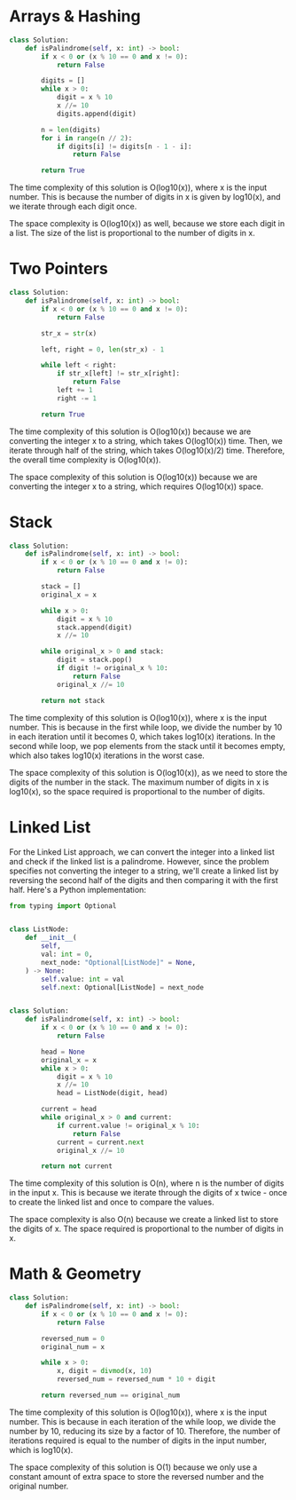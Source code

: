 # Arrays & Hashing

```python
class Solution:
    def isPalindrome(self, x: int) -> bool:
        if x < 0 or (x % 10 == 0 and x != 0):
            return False

        digits = []
        while x > 0:
            digit = x % 10
            x //= 10
            digits.append(digit)

        n = len(digits)
        for i in range(n // 2):
            if digits[i] != digits[n - 1 - i]:
                return False

        return True

```

The time complexity of this solution is O(log10(x)), where x is the input number. This is because the number of digits in x is given by log10(x), and we iterate through each digit once.

The space complexity is O(log10(x)) as well, because we store each digit in a list. The size of the list is proportional to the number of digits in x.

# Two Pointers

```python
class Solution:
    def isPalindrome(self, x: int) -> bool:
        if x < 0 or (x % 10 == 0 and x != 0):
            return False

        str_x = str(x)

        left, right = 0, len(str_x) - 1

        while left < right:
            if str_x[left] != str_x[right]:
                return False
            left += 1
            right -= 1

        return True


```

The time complexity of this solution is O(log10(x)) because we are converting the integer x to a string, which takes O(log10(x)) time. Then, we iterate through half of the string, which takes O(log10(x)/2) time. Therefore, the overall time complexity is O(log10(x)).

The space complexity of this solution is O(log10(x)) because we are converting the integer x to a string, which requires O(log10(x)) space.


# Stack

```python
class Solution:
    def isPalindrome(self, x: int) -> bool:
        if x < 0 or (x % 10 == 0 and x != 0):
            return False

        stack = []
        original_x = x

        while x > 0:
            digit = x % 10
            stack.append(digit)
            x //= 10

        while original_x > 0 and stack:
            digit = stack.pop()
            if digit != original_x % 10:
                return False
            original_x //= 10

        return not stack


```

The time complexity of this solution is O(log10(x)), where x is the input number. This is because in the first while loop, we divide the number by 10 in each iteration until it becomes 0, which takes log10(x) iterations. In the second while loop, we pop elements from the stack until it becomes empty, which also takes log10(x) iterations in the worst case.

The space complexity of this solution is O(log10(x)), as we need to store the digits of the number in the stack. The maximum number of digits in x is log10(x), so the space required is proportional to the number of digits.

# Linked List

For the Linked List approach, we can convert the integer into a linked list and check if the linked list is a palindrome. However, since the problem specifies not converting the integer to a string, we'll create a linked list by reversing the second half of the digits and then comparing it with the first half. Here's a Python implementation:

```python
from typing import Optional


class ListNode:
    def __init__(
        self,
        val: int = 0,
        next_node: "Optional[ListNode]" = None,
    ) -> None:
        self.value: int = val
        self.next: Optional[ListNode] = next_node


class Solution:
    def isPalindrome(self, x: int) -> bool:
        if x < 0 or (x % 10 == 0 and x != 0):
            return False

        head = None
        original_x = x
        while x > 0:
            digit = x % 10
            x //= 10
            head = ListNode(digit, head)

        current = head
        while original_x > 0 and current:
            if current.value != original_x % 10:
                return False
            current = current.next
            original_x //= 10

        return not current


```

The time complexity of this solution is O(n), where n is the number of digits in the input x. This is because we iterate through the digits of x twice - once to create the linked list and once to compare the values.

The space complexity is also O(n) because we create a linked list to store the digits of x. The space required is proportional to the number of digits in x.

# Math & Geometry

```python
class Solution:
    def isPalindrome(self, x: int) -> bool:
        if x < 0 or (x % 10 == 0 and x != 0):
            return False

        reversed_num = 0
        original_num = x

        while x > 0:
            x, digit = divmod(x, 10)
            reversed_num = reversed_num * 10 + digit

        return reversed_num == original_num


```

The time complexity of this solution is O(log10(x)), where x is the input number. This is because in each iteration of the while loop, we divide the number by 10, reducing its size by a factor of 10. Therefore, the number of iterations required is equal to the number of digits in the input number, which is log10(x).

The space complexity of this solution is O(1) because we only use a constant amount of extra space to store the reversed number and the original number.

